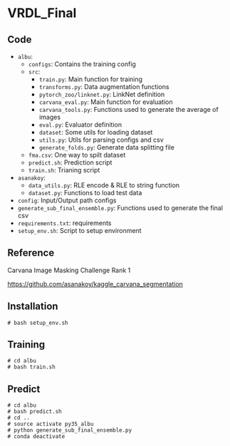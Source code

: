 # VRDL_Final
## Code
 - `albu`:
     - `configs`: Contains the training config
     - `src`: 
         - `train.py`: Main function for training
         - `transforms.py`: Data augmentation functions
         - `pytorch_zoo/linknet.py`: LinkNet definition
         - `carvana_eval.py`: Main function for evaluation
         - `carvana_tools.py`: Functions used to generate the average of images
         - `eval.py`: Evaluator definition
         - `dataset`: Some utils for loading dataset
         - `utils.py`: Utils for parsing configs and csv
         - `generate_folds.py`: Generate data splitting file
     - `fma.csv`: One way to spilt dataset
     - `predict.sh`: Prediction script
     - `train.sh`: Trianing script
 - `asanakoy`:
     - `data_utils.py`: RLE encode & RLE to string function
     - `dataset.py`: Functions to load test data
 - `config`: Input/Output path configs
 - `generate_sub_final_ensemble.py`: Functions used to generate the final csv
 - `requirements.txt`: requirements
 - `setup_env.sh`: Script to setup environment

## Reference
Carvana Image Masking Challenge Rank 1

https://github.com/asanakoy/kaggle_carvana_segmentation

## Installation
```
# bash setup_env.sh
```

## Training
```
# cd albu
# bash train.sh
```

## Predict
```
# cd albu
# bash predict.sh
# cd ..
# source activate py35_albu
# python generate_sub_final_ensemble.py
# conda deactivate
```
